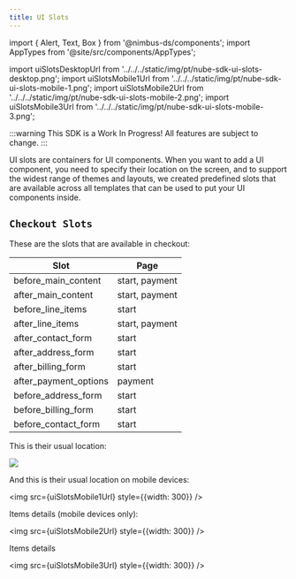 ```yaml
---
title: UI Slots
---
```


import { Alert, Text, Box } from '@nimbus-ds/components';
import AppTypes from '@site/src/components/AppTypes';

import uiSlotsDesktopUrl from '../../../static/img/pt/nube-sdk-ui-slots-desktop.png';
import uiSlotsMobile1Url from '../../../static/img/pt/nube-sdk-ui-slots-mobile-1.png';
import uiSlotsMobile2Url from '../../../static/img/pt/nube-sdk-ui-slots-mobile-2.png';
import uiSlotsMobile3Url from '../../../static/img/pt/nube-sdk-ui-slots-mobile-3.png';

:::warning
This SDK is a Work In Progress! All features are subject to change.
:::

UI slots are containers for UI components.
When you want to add a UI component, you need to specify their location on the screen, and to support the widest range of themes and layouts, we created predefined slots that are available across all templates that can be used to put your UI components inside.

## `Checkout Slots`

These are the slots that are available in checkout:

| Slot                   | Page             |
|------------------------|------------------|
| before_main_content    | start, payment   |
| after_main_content     | start, payment   |
| before_line_items      | start            |
| after_line_items       | start, payment   |
| after_contact_form     | start            |
| after_address_form     | start            |
| after_billing_form     | start            |
| after_payment_options  | payment          |
| before_address_form    | start            |
| before_billing_form    | start            |
| before_contact_form    | start            |

This is their usual location:

<img src={uiSlotsDesktopUrl}/>

And this is their usual location on mobile devices:

<img src={uiSlotsMobile1Url} style={{width: 300}} />

Items details (mobile devices only):

<img src={uiSlotsMobile2Url} style={{width: 300}} />

Items details

<img src={uiSlotsMobile3Url} style={{width: 300}} />
